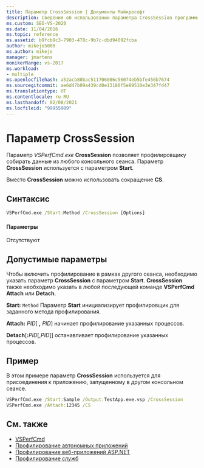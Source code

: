 ```yaml
---
title: Параметр CrossSession | Документы Майкрософт
description: Сведения об использовании параметра CrossSession программы VSPerfCmd.exe, который позволяет профилировщику собирать данные из любого консольного сеанса. Необходимо также указать параметр Start.
ms.custom: SEO-VS-2020
ms.date: 11/04/2016
ms.topic: reference
ms.assetid: b9fcb9c3-7903-478c-9b7c-dbd94092fcba
author: mikejo5000
ms.author: mikejo
manager: jmartens
monikerRange: vs-2017
ms.workload:
- multiple
ms.openlocfilehash: a52acb80bac511706086c56074eb5bfe450b7674
ms.sourcegitcommit: ae6d47b09a439cd0e13180f5e89510e3e347fd47
ms.translationtype: HT
ms.contentlocale: ru-RU
ms.lasthandoff: 02/08/2021
ms.locfileid: "99955909"
---
```

# <a name="crosssession"></a>Параметр CrossSession
Параметр *VSPerfCmd.exe* **CrossSession** позволяет профилировщику собирать данные из любого консольного сеанса. Параметр **CrossSession** используется с параметром **Start**.

 Вместо **CrossSession** можно использовать сокращение **CS**.

## <a name="syntax"></a>Синтаксис

```cmd
VSPerfCmd.exe /Start:Method /CrossSession [Options]
```

#### <a name="parameters"></a>Параметры
 Отсутствуют

## <a name="valid-options"></a>Допустимые параметры
 Чтобы включить профилирование в рамках другого сеанса, необходимо указать параметр **CrossSession** с параметром **Start**. **CrossSession** также необходимо указать в любой последующей команде **VSPerfCmd Attach** или **Detach**.

 **Start:** `Method` Параметр **Start** инициализирует профилировщик для заданного метода профилирования.

 **Attach:** _PID_[ **,** _PID_] начинает профилирование указанных процессов.

 **Detach**[**:**_PID_[,_PID_]] останавливает профилирование указанных процессов.

## <a name="example"></a>Пример
 В этом примере параметр **CrossSession** используется для присоединения к приложению, запущенному в другом консольном сеансе.

```cmd
VSPerfCmd.exe /Start:Sample /Output:TestApp.exe.vsp /CrossSession
VSPerfCmd.exe /Attach:12345 /CS
```

## <a name="see-also"></a>См. также
- [VSPerfCmd](../profiling/vsperfcmd.md)
- [Профилирование автономных приложений](../profiling/command-line-profiling-of-stand-alone-applications.md)
- [Профилирование веб-приложений ASP.NET](../profiling/command-line-profiling-of-aspnet-web-applications.md)
- [Профилирование служб](../profiling/command-line-profiling-of-services.md)
